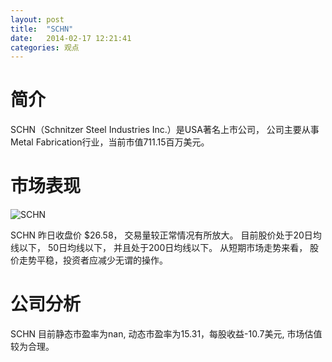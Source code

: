 ```yaml
---
layout: post
title:  "SCHN"
date:   2014-02-17 12:21:41
categories: 观点
---
```


# 简介
SCHN（Schnitzer Steel Industries Inc.）是USA著名上市公司，
公司主要从事Metal Fabrication行业，当前市值711.15百万美元。

# 市场表现

![SCHN](http://finviz.com/chart.ashx?t=SCHN&ty=c&ta=1&p=d&s=l)

SCHN 昨日收盘价 $26.58，
交易量较正常情况有所放大。
目前股价处于20日均线以下，
50日均线以下，
并且处于200日均线以下。
从短期市场走势来看，
股价走势平稳，投资者应减少无谓的操作。

# 公司分析
SCHN 目前静态市盈率为nan, 动态市盈率为15.31，每股收益-10.7美元,
市场估值较为合理。
